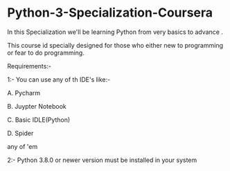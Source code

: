 # Python-3-Specialization-Coursera

In this Specialization we'll be learning Python from very basics to advance .

This course id specially designed for those who either new to programming or fear to do programming.

Requirements:-

1:- You can use any of th IDE's like:-

A.  Pycharm

B.  Juypter Notebook

C.  Basic IDLE(Python)

D.  Spider

any of 'em

2:- Python 3.8.0 or newer version must be installed in your system



